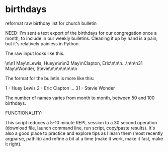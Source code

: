 # birthdays
reformat raw birthday list for church bulletin

NEED:
I'm sent a text export of the birthdays for our congregation once a month,
to include in our weekly bulletins. Cleaning it up by hand is a pain, but it's
relatively painless in Python.

The raw input looks like this.

\n\n1 May\nLewis, Huey\n\n\n2 May\nClapton, Eric\n\n\n...\n\n\n31 May\nWonder,
 Stevie\n\n\n\n\n\n\n

The format for the bulletin is more like this:

1 - Huey Lewis
2 - Eric Clapton
...
31 - Stevie Wonder

The number of names varies from month to month, between 50 and 100 birthdays.

FUNCTIONALITY:

This script reduces a 5-10 minute REPL session to a 30 second operation (download file, 
launch command line, run script, copy/paste results). It's also a good place to practice
and explore tips as I learn them (most recently argparse, pathlib) and refine a bit at a time
(make it work, make it fast, make it right).
